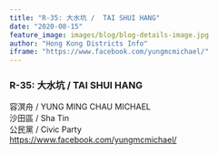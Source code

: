 ```yaml
---
title: "R-35: 大水坑 /  TAI SHUI HANG"
date: "2020-08-15"
feature_image: images/blog/blog-details-image.jpg
author: "Hong Kong Districts Info"
iframe: "https://www.facebook.com/yungmcmichael/"
---
```


### R-35: 大水坑 /  TAI SHUI HANG  
容溟舟 /  YUNG MING CHAU MICHAEL  
沙田區 / Sha Tin  
公民黨 /  Civic Party  
https://www.facebook.com/yungmcmichael/

